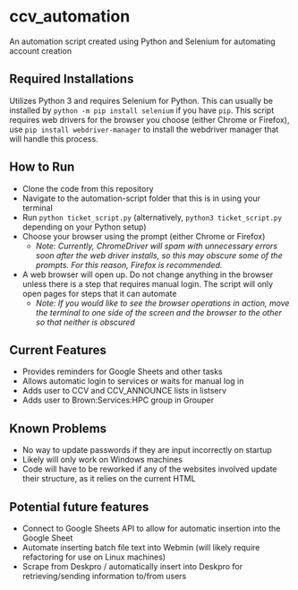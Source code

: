 # ccv_automation

An automation script created using Python and Selenium for automating account creation

## Required Installations
Utilizes Python 3 and requires Selenium for Python. This can usually be installed by `python -m pip install selenium` if you have `pip`.
This script requires web drivers for the browser you choose (either Chrome or Firefox), use `pip install webdriver-manager` to install the webdriver manager that will handle this process.

## How to Run
* Clone the code from this repository
* Navigate to the automation-script folder that this is in using your terminal
* Run `python ticket_script.py` (alternatively, `python3 ticket_script.py` depending on your Python setup)
* Choose your browser using the prompt (either Chrome or Firefox)
    * _Note: Currently, ChromeDriver will spam with unnecessary errors soon after the web driver installs, so this may obscure some of the prompts. For this reason, Firefox is recommended._
* A web browser will open up. Do not change anything in the browser unless there is a step that requires manual login. The script will only open pages for steps that it can automate
    * _Note: If you would like to see the browser operations in action, move the terminal to one side of the screen and the browser to the other so that neither is obscured_

## Current Features
* Provides reminders for Google Sheets and other tasks
* Allows automatic login to services or waits for manual log in
* Adds user to CCV and CCV_ANNOUNCE lists in listserv
* Adds user to Brown:Services:HPC group in Grouper

## Known Problems
* No way to update passwords if they are input incorrectly on startup
* Likely will only work on Windows machines
* Code will have to be reworked if any of the websites involved update their structure, as it relies on the current HTML

## Potential future features
* Connect to Google Sheets API to allow for automatic insertion into the Google Sheet
* Automate inserting batch file text into Webmin (will likely require refactoring for use on Linux machines)
* Scrape from Deskpro / automatically insert into Deskpro for retrieving/sending information to/from users
